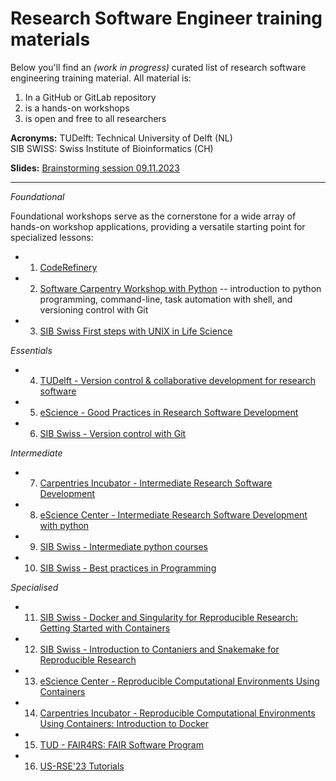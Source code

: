 # Research Software Engineer training materials

Below you'll find an *(work in progress)* curated list of research software engineering training material. All material is:
1. In a GitHub or GitLab repository
2. is a hands-on workshops
3. is open and free to all researchers



**Acronyms:**
TUDelft: Technical University of Delft (NL) </br>
SIB SWISS: Swiss Institute of Bioinformatics (CH)

**Slides:**
[Brainstorming session 09.11.2023](https://excalidraw.com/#json=nXg_ejhQCTm2Dk6moYGQ1,_pyziiXCbj3LoQoCfuaLxA)



---

*Foundational*

Foundational workshops serve as the cornerstone for a wide array of hands-on workshop applications, providing a versatile starting point for specialized lessons:

- 1. [CodeRefinery](courses.md#1-coderefinery-workshop)
- 2. [Software Carpentry Workshop with Python](courses.md#2-software-carpentry-workshop-with-python)
-- introduction to python programming, command-line, task automation with shell, and versioning control with Git
- 3. [SIB Swiss First steps with UNIX in Life Science](courses.md#3-swiss-sib---first-steps-with-unix-in-life-science)

*Essentials*
- 4. [TUDelft - Version control & collaborative development for research software](courses.md#4-tudelft---version-control--collaborative-development-for-research-software)
- 5. [eScience - Good Practices in Research Software Development](courses.md#5-escience-center---good-practices-in-research-software-development)
- 6. [SIB Swiss - Version control with Git](courses.md#6-swiss-sib---version-control-with-git)


*Intermediate*

- 7. [Carpentries Incubator - Intermediate Research Software Development](courses.md#7-carpentries-incubator---intermediate-research-software-development)
- 8. [eScience Center - Intermediate Research Software Development with python](courses.md#8-escience-center---intermediate-research-software-development-with-python)
- 9. [SIB Swiss - Intermediate python courses](courses.md#9-swiss-sib---intermediate-python-courses)
- 10. [SIB Swiss - Best practices in Programming](courses.md#10-swiss-sib---best-practices-in-programming)

*Specialised*

- 11. [SIB Swiss - Docker and Singularity for Reproducible Research: Getting Started with Containers](courses.md#11-swiss-sib---docker-and-singularity-for-reproducible-research-getting-started-with-containers)
- 12. [SIB Swiss - Introduction to Contaniers and Snakemake for Reproducible Research](courses.md#12-swiss-sib---introduction-to-contaniers-and-snakemake)
- 13. [eScience Center - Reproducible Computational Environments Using Containers](courses.md#13-escience-center---reproducible-computational-environments-using-containers)
- 14. [Carpentries Incubator - Reproducible Computational Environments Using Containers: Introduction to Docker](courses.md#14-carpentries-incubator---reproducible-computational-environments-using-containers-introduction-to-docker)
- 15. [TUD - FAIR4RS: FAIR Software Program](https://hackmd.io/@fair4rs/ry9bbfMxh/https%3A%2F%2Fhackmd.io%2F%40fair4rs%2FH1v_yGGg2)
- 16. [US-RSE'23 Tutorials](https://us-rse.org/usrse23/program/tutorials/)
